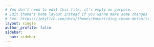 ```yaml
---
# You don't need to edit this file, it's empty on purpose.
# Edit theme's home layout instead if you wanna make some changes
# See: https://jekyllrb.com/docs/themes/#overriding-theme-defaults
layout: single
author_profile: false
sidebar:
  nav: sidebar
---
```

<style>
.page {
    padding-right:25px;
}
iframe {
  background: url("/loader.jpg") no-repeat;
  min-height: 650px;
}
</style>
<script>
const urlParams = new URLSearchParams(window.location.search);
const myParam = urlParams.get('t');
const url="{{site.data.urls.mapserver}}#"+myParam
const frame='<iframe style="border:0px;" height="750" width="100%" src="'+url+'"></iframe>'
window.onload = function() {
   console.log(frame)
   document.getElementById("target").innerHTML=frame;
}

</script>
<div id="target">
</div>
